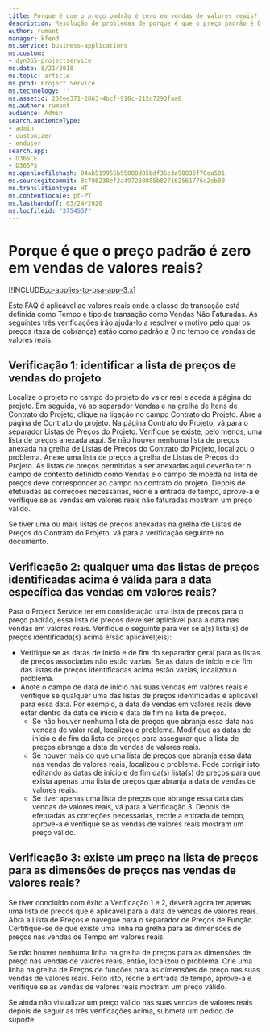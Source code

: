 ```yaml
---
title: Porque é que o preço padrão é zero em vendas de valores reais?
description: Resolução de problemas de porque é que o preço padrão é 0 em vendas de valores reais.
author: rumant
manager: kfend
ms.service: business-applications
ms.custom:
- dyn365-projectservice
ms.date: 8/21/2018
ms.topic: article
ms.prod: Project Service
ms.technology: ''
ms.assetid: 202ee371-2863-4bcf-918c-212d7293faa8
ms.author: rumant
audience: Admin
search.audienceType:
- admin
- customizer
- enduser
search.app:
- D365CE
- D365PS
ms.openlocfilehash: 04ab519955b55088d85bdf36c3a90835f70ea501
ms.sourcegitcommit: 8c786230ef2a497280885b827162561776e2eb00
ms.translationtype: HT
ms.contentlocale: pt-PT
ms.lasthandoff: 03/24/2020
ms.locfileid: "3754557"
---
```

# <a name="why-is-price-defaulting-to-zero-on-time-sales-actuals"></a>Porque é que o preço padrão é zero em vendas de valores reais?

[!INCLUDE[cc-applies-to-psa-app-3.x](../includes/cc-applies-to-psa-app-3x.md)]

Este FAQ é aplicável ao valores reais onde a classe de transação está definida como Tempo e tipo de transação como Vendas Não Faturadas. As seguintes três verificações irão ajudá-lo a resolver o motivo pelo qual os preços (taxa de cobrança) estão como padrão a 0 no tempo de vendas de valores reais.

## <a name="check-1-identify-the-sales-price-list-for-the-project"></a>Verificação 1: identificar a lista de preços de vendas do projeto

Localize o projeto no campo do projeto do valor real e aceda à página do projeto. Em seguida, vá ao separador Vendas e na grelha de Itens de Contrato do Projeto, clique na ligação no campo Contrato do Projeto. Abre a página de Contrato do projeto. Na página Contrato do Projeto, vá para o separador Listas de Preços do Projeto. Verifique se existe, pelo menos, uma lista de preços anexada aqui. Se não houver nenhuma lista de preços anexada na grelha de Listas de Preços do Contrato do Projeto, localizou o problema. Anexe uma lista de preços à grelha de Listas de Preços do Projeto. As listas de preços permitidas a ser anexadas aqui deverão ter o campo de contexto definido como Vendas e o campo de moeda na lista de preços deve corresponder ao campo no contrato do projeto. Depois de efetuadas as correções necessárias, recrie a entrada de tempo, aprove-a e verifique se as vendas em valores reais não faturadas mostram um preço válido. 

Se tiver uma ou mais listas de preços anexadas na grelha de Listas de Preços do Contrato do Projeto, vá para a verificação seguinte no documento.

## <a name="check-2-are-any-of-the-price-lists-identified-above-valid-for-the-specific-date-of-the-time-sales-actual"></a>Verificação 2: qualquer uma das listas de preços identificadas acima é válida para a data específica das vendas em valores reais?

Para o Project Service ter em consideração uma lista de preços para o preço padrão, essa lista de preços deve ser aplicável para a data nas vendas em valores reais. Verifique o seguinte para ver se a(s) lista(s) de preços identificada(s) acima é/são aplicável(eis):
- Verifique se as datas de início e de fim do separador geral para as listas de preços associadas não estão vazias. Se as datas de início e de fim das listas de preços identificadas acima estão vazias, localizou o problema. 
- Anote o campo de data de início nas suas vendas em valores reais e verifique se qualquer uma das listas de preços identificadas é aplicável para essa data. Por exemplo, a data de vendas em valores reais deve estar dentro da data de início e data de fim na lista de preços. 
    - Se não houver nenhuma lista de preços que abranja essa data nas vendas de valor real, localizou o problema. Modifique as datas de início e de fim da lista de preços para assegurar que a lista de preços abrange a data de vendas de valores reais. 
    - Se houver mais do que uma lista de preços que abranja essa data nas vendas de valores reais, localizou o problema. Pode corrigir isto editando as datas de início e de fim da(s) lista(s) de preços para que exista apenas uma lista de preços que abranja a data de vendas de valores reais. 
    - Se tiver apenas uma lista de preços que abrange essa data das vendas de valores reais, vá para a Verificação 3.
Depois de efetuadas as correções necessárias, recrie a entrada de tempo, aprove-a e verifique se as vendas de valores reais mostram um preço válido.

## <a name="check-3-is-there-a-price-in-the-price-list-for-the-pricing-dimensions-on-the-time-sales-actual"></a>Verificação 3: existe um preço na lista de preços para as dimensões de preços nas vendas de valores reais?

Se tiver concluído com êxito a Verificação 1 e 2, deverá agora ter apenas uma lista de preços que é aplicável para a data de vendas de valores reais. Abra a Lista de Preços e navegue para o separador de Preços de Função. Certifique-se de que existe uma linha na grelha para as dimensões de preços nas vendas de Tempo em valores reais.

Se não houver nenhuma linha na grelha de preços para as dimensões de preço nas vendas de valores reais, então, localizou o problema. Crie uma linha na grelha de Preços de funções para as dimensões de preço nas suas vendas de valores reais. Feito isto, recrie a entrada de tempo, aprove-a e verifique se as vendas de valores reais mostram um preço válido.

Se ainda não visualizar um preço válido nas suas vendas de valores reais depois de seguir as três verificações acima, submeta um pedido de suporte. 

